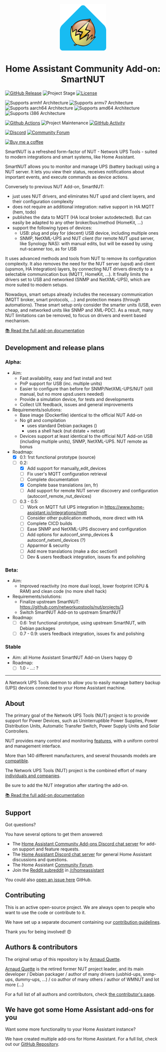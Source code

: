 <div align="center">
    <a href="https://github.com/aquette/smartnut">
        <img width="150" height="150" src="smartnut/logo.png">
    </a>
    <br>
    <h1>Home Assistant Community Add-on: SmartNUT</h1>
</div>

[![GitHub Release][releases-shield]][releases]
![Project Stage][project-stage-shield]
[![License][license-shield]](LICENSE.md)

![Supports armhf Architecture][armhf-shield]
![Supports armv7 Architecture][armv7-shield]
![Supports aarch64 Architecture][aarch64-shield]
![Supports amd64 Architecture][amd64-shield]
![Supports i386 Architecture][i386-shield]

[![Github Actions][github-actions-shield]][github-actions]
![Project Maintenance][maintenance-shield]
[![GitHub Activity][commits-shield]][commits]

[![Discord][discord-shield]][discord]
[![Community Forum][forum-shield]][forum]

[![Buy me a coffee][buymeacoffee-shield]][buymeacoffee]

SmartNUT is a refreshed form-factor of NUT - Network UPS Tools - suited to modern integrations and smart systems, like Home Assistant.

SmartNUT allows you to monitor and manage UPS (battery backup) using a NUT server.
It lets you view their status, receives notifications about important events, and execute commands as device actions.

Conversely to previous NUT Add-on, SmartNUT:

* just uses NUT drivers, and eliminates NUT upsd and client layers, and their configuration complexity
* does not require an additional integration: native support in HA MQTT (hem, todo)
* publishes the data to MQTT (HA local broker autodetected).
But can easily be adapted to any other broker/bus/method (HomeKit, ...)
* support the following types of devices:
    * USB: plug and play for (decent) USB device, including multiple ones
    * SNMP, NetXML-UPS and NUT client (for remote NUT upsd server, like Synology NAS):
      with manual edits, but will be eased by using nut-scanner too, as for USB

It uses advanced methods and tools from NUT to remove its configuration complexity.
It also removes the need for the NUT server (upsd) and client (upsmon, HA Integration) layers, by connecting NUT drivers directly to a selectable communication bus (MQTT, HomeKit, ...). It finally limits the drivers set to USB and networked (SNMP and NetXML-UPS), which are more suited to modern setups.

Nowadays, smart setups already includes the necessary communication (MQTT broker, smart protocols, ...) and protection means (through automations).
These smart setup only consider the smarter units (USB, even cheap, and networked units like SNMP and XML-PDC).
As a result, many NUT limitations can be removed, to focus on drivers and event based mechanism.


[:books: Read the full add-on documentation][docs]

## Development and release plans

### Alpha:
- Aim:
  - Fast availability, easy and fast install and test
  - PnP support for USB (inc. multiple units)
  - Easier to configure than before for SNMP/NetXML-UPS/NUT (still manual, but no more upsd.users needed)
  - Provide a simulation device, for tests and developments
  - Collect UX feedback, issues and general improvements
- Requirements/solutions:
  - Base image (Dockerfile) identical to the official NUT Add-on
  - No git and compilation
    - uses standard Debian packages ()
    - uses a shell hack (nut dstate + netcat)
  - Devices support at least identical to the official NUT Add-on
    USB (including multiple units), SNMP, NetXML-UPS. NUT remote as bonus
- Roadmap:
  - [x] 0.1: 1rst functional prototype (source)
  - [ ] 0.2:
    - [x] Add support for manually_edit_devices
    - [ ] Fix user's MQTT configuration retrieval
    - [ ] Complete documentation
    - [x] Complete base translations (en, fr)
    - [ ] Add support for remote NUT server discovery and configuration (autoconf_remote_nut_devices)
  - [ ] 0.3 - 0.5:
    - [ ] Work on MQTT full UPS integration in https://www.home-assistant.io/integrations/mqtt
    - [ ] Consider other publication methods, more direct with HA
    - [ ] Complete CICD builds
    - [ ] Ease SNMP and NetXML-UPS discovery and configuration
    - [ ] Add options for autoconf_snmp_devices & autoconf_netxml_devices (?)
    - [ ] Apparmor & security
    - [ ] Add more translations (make a doc section!)
    - [ ] Dev & users feedback integration, issues fix and polishing
 
### Beta:
- Aim:
  - Improved reactivity (no more dual loop), lower footprint (CPU & RAM) and clean code (no more shell hack)
- Requirements/solutions:
  - Finalize upstream SmartNUT: https://github.com/networkupstools/nut/projects/3
  - Switch SmartNUT Add-on to upstream SmartNUT
- Roadmap:
  - [ ]  0.6: 1rst functional prototype, using upstream SmartNUT, with Debian packages
  - [ ]  0.7 - 0.9: users feedback integration, issues fix and polishing

### Stable

- Aim: all Home Assistant SmartNUT Add-on Users happy :heart_eyes:
- Roadmap:
  - [ ]  1.0 - ...: ?

--------------------------

A Network UPS Tools daemon to allow you to easily manage battery backup (UPS)
devices connected to your Home Assistant machine.

<!--
Example doc: https://github.com/zigbee2mqtt/hassio-zigbee2mqtt
-->

## About

The primary goal of the Network UPS Tools (NUT) project is to provide support
for Power Devices, such as Uninterruptible Power Supplies, Power Distribution
Units, Automatic Transfer Switch, Power Supply Units and Solar Controllers.

NUT provides many control and monitoring [features][nut-features], with a
uniform control and management interface.

More than 140 different manufacturers, and several thousands models
are [compatible][nut-compatible].

The Network UPS Tools (NUT) project is the combined effort of
many [individuals and companies][nut-acknowledgements].

Be sure to add the NUT integration after starting the add-on.

[:books: Read the full add-on documentation][docs]

## Support

Got questions?

You have several options to get them answered:

- The [Home Assistant Community Add-ons Discord chat server][discord] for add-on
  support and feature requests.
- The [Home Assistant Discord chat server][discord-ha] for general Home
  Assistant discussions and questions.
- The Home Assistant [Community Forum][forum].
- Join the [Reddit subreddit][reddit] in [/r/homeassistant][reddit]

You could also [open an issue here][issue] GitHub.

## Contributing

This is an active open-source project. We are always open to people who want to
use the code or contribute to it.

We have set up a separate document containing our
[contribution guidelines](.github/CONTRIBUTING.md).

Thank you for being involved! :heart_eyes:

## Authors & contributors

The original setup of this repository is by [Arnaud Quette][aquette].

[Arnaud Quette][aquette] is the retired former NUT project leader, and its main developer / Debian packager / author of many drivers (usbhid-ups, snmp-ups, dummy-ups, ...) / co author of many others / author of WMNUT and lot more (...)

For a full list of all authors and contributors,
check [the contributor's page][contributors].

## We have got some Home Assistant add-ons for you

Want some more functionality to your Home Assistant instance?

We have created multiple add-ons for Home Assistant. For a full list, check out
our [GitHub Repository][repository].

[aarch64-shield]: https://img.shields.io/badge/aarch64-yes-green.svg
[amd64-shield]: https://img.shields.io/badge/amd64-yes-green.svg
[armhf-shield]: https://img.shields.io/badge/armhf-no-red.svg
[armv7-shield]: https://img.shields.io/badge/armv7-yes-green.svg
[buymeacoffee-shield]: https://www.buymeacoffee.com/assets/img/guidelines/download-assets-sm-2.svg
[buymeacoffee]: https://www.buymeacoffee.com/arnaudqueto
[commits-shield]: https://img.shields.io/github/commit-activity/y/aquette/addon-smartnut.svg
[commits]: https://github.com/aquette/addon-smartnut/commits/main
[contributors]: https://github.com/aquette/addon-smartnut/graphs/contributors
[aquette]: https://github.com/aquette
[discord-ha]: https://discord.gg/c5DvZ4e
[discord-shield]: https://img.shields.io/discord/478094546522079232.svg
[discord]: https://discord.me/hassioaddons
[docs]: https://github.com/aquette/addon-smartnut/blob/main/smartnut/DOCS.md
[forum-shield]: https://img.shields.io/badge/community-forum-brightgreen.svg
[forum]: https://community.home-assistant.io/t/community-hass-io-add-on-network-ups-tools/68516
[github-actions-shield]: https://github.com/aquette/addon-smartnut/workflows/CI/badge.svg
[github-actions]: https://github.com/aquette/addon-smartnut/actions
[i386-shield]: https://img.shields.io/badge/i386-no-red.svg
[issue]: https://github.com/aquette/addon-smartnut/issues
[license-shield]: https://img.shields.io/github/license/aquette/addon-smartnut.svg
[maintenance-shield]: https://img.shields.io/maintenance/yes/2023.svg
[nut-acknowledgements]: https://networkupstools.org/acknowledgements.html
[nut-compatible]: https://networkupstools.org/stable-hcl.html
[nut-features]: https://networkupstools.org/features.html
[nut-ha-docs]: https://www.home-assistant.io/integrations/smartnut/
[project-stage-shield]: https://img.shields.io/badge/project%20stage-experimental-yellow.svg
[reddit]: https://reddit.com/r/homeassistant
[releases-shield]: https://img.shields.io/github/release/aquette/addon-smartnut.svg
[releases]: https://github.com/aquette/addon-smartnut/releases
[repository]: https://github.com/hassio-addons/repository
